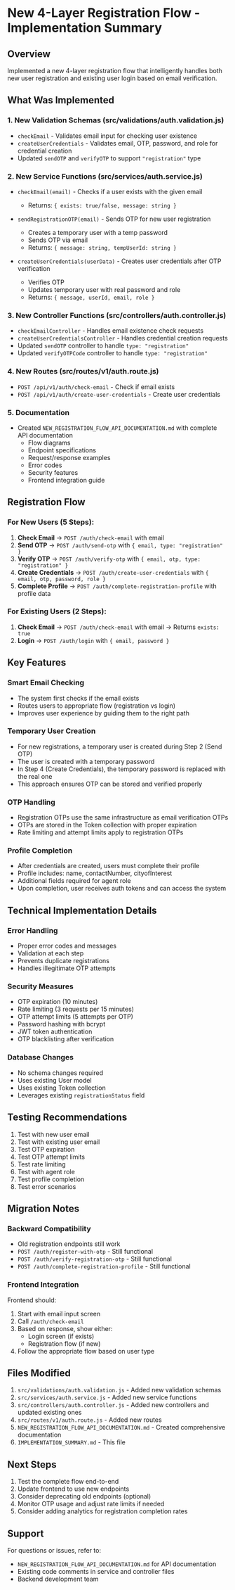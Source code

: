 # New 4-Layer Registration Flow - Implementation Summary

## Overview
Implemented a new 4-layer registration flow that intelligently handles both new user registration and existing user login based on email verification.

## What Was Implemented

### 1. New Validation Schemas (src/validations/auth.validation.js)
- `checkEmail` - Validates email input for checking user existence
- `createUserCredentials` - Validates email, OTP, password, and role for credential creation
- Updated `sendOTP` and `verifyOTP` to support `"registration"` type

### 2. New Service Functions (src/services/auth.service.js)
- `checkEmail(email)` - Checks if a user exists with the given email
  - Returns: `{ exists: true/false, message: string }`
  
- `sendRegistrationOTP(email)` - Sends OTP for new user registration
  - Creates a temporary user with a temp password
  - Sends OTP via email
  - Returns: `{ message: string, tempUserId: string }`
  
- `createUserCredentials(userData)` - Creates user credentials after OTP verification
  - Verifies OTP
  - Updates temporary user with real password and role
  - Returns: `{ message, userId, email, role }`

### 3. New Controller Functions (src/controllers/auth.controller.js)
- `checkEmailController` - Handles email existence check requests
- `createUserCredentialsController` - Handles credential creation requests
- Updated `sendOTP` controller to handle `type: "registration"`
- Updated `verifyOTPCode` controller to handle `type: "registration"`

### 4. New Routes (src/routes/v1/auth.route.js)
- `POST /api/v1/auth/check-email` - Check if email exists
- `POST /api/v1/auth/create-user-credentials` - Create user credentials

### 5. Documentation
- Created `NEW_REGISTRATION_FLOW_API_DOCUMENTATION.md` with complete API documentation
  - Flow diagrams
  - Endpoint specifications
  - Request/response examples
  - Error codes
  - Security features
  - Frontend integration guide

## Registration Flow

### For New Users (5 Steps):
1. **Check Email** → `POST /auth/check-email` with email
2. **Send OTP** → `POST /auth/send-otp` with `{ email, type: "registration" }`
3. **Verify OTP** → `POST /auth/verify-otp` with `{ email, otp, type: "registration" }`
4. **Create Credentials** → `POST /auth/create-user-credentials` with `{ email, otp, password, role }`
5. **Complete Profile** → `POST /auth/complete-registration-profile` with profile data

### For Existing Users (2 Steps):
1. **Check Email** → `POST /auth/check-email` with email → Returns `exists: true`
2. **Login** → `POST /auth/login` with `{ email, password }`

## Key Features

### Smart Email Checking
- The system first checks if the email exists
- Routes users to appropriate flow (registration vs login)
- Improves user experience by guiding them to the right path

### Temporary User Creation
- For new registrations, a temporary user is created during Step 2 (Send OTP)
- The user is created with a temporary password
- In Step 4 (Create Credentials), the temporary password is replaced with the real one
- This approach ensures OTP can be stored and verified properly

### OTP Handling
- Registration OTPs use the same infrastructure as email verification OTPs
- OTPs are stored in the Token collection with proper expiration
- Rate limiting and attempt limits apply to registration OTPs

### Profile Completion
- After credentials are created, users must complete their profile
- Profile includes: name, contactNumber, cityofInterest
- Additional fields required for agent role
- Upon completion, user receives auth tokens and can access the system

## Technical Implementation Details

### Error Handling
- Proper error codes and messages
- Validation at each step
- Prevents duplicate registrations
- Handles illegitimate OTP attempts

### Security Measures
- OTP expiration (10 minutes)
- Rate limiting (3 requests per 15 minutes)
- OTP attempt limits (5 attempts per OTP)
- Password hashing with bcrypt
- JWT token authentication
- OTP blacklisting after verification

### Database Changes
- No schema changes required
- Uses existing User model
- Uses existing Token collection
- Leverages existing `registrationStatus` field

## Testing Recommendations

1. Test with new user email
2. Test with existing user email
3. Test OTP expiration
4. Test OTP attempt limits
5. Test rate limiting
6. Test with agent role
7. Test profile completion
8. Test error scenarios

## Migration Notes

### Backward Compatibility
- Old registration endpoints still work
- `POST /auth/register-with-otp` - Still functional
- `POST /auth/verify-registration-otp` - Still functional
- `POST /auth/complete-registration-profile` - Still functional

### Frontend Integration
Frontend should:
1. Start with email input screen
2. Call `/auth/check-email`
3. Based on response, show either:
   - Login screen (if exists)
   - Registration flow (if new)
4. Follow the appropriate flow based on user type

## Files Modified

1. `src/validations/auth.validation.js` - Added new validation schemas
2. `src/services/auth.service.js` - Added new service functions
3. `src/controllers/auth.controller.js` - Added new controllers and updated existing ones
4. `src/routes/v1/auth.route.js` - Added new routes
5. `NEW_REGISTRATION_FLOW_API_DOCUMENTATION.md` - Created comprehensive documentation
6. `IMPLEMENTATION_SUMMARY.md` - This file

## Next Steps

1. Test the complete flow end-to-end
2. Update frontend to use new endpoints
3. Consider deprecating old endpoints (optional)
4. Monitor OTP usage and adjust rate limits if needed
5. Consider adding analytics for registration completion rates

## Support

For questions or issues, refer to:
- `NEW_REGISTRATION_FLOW_API_DOCUMENTATION.md` for API documentation
- Existing code comments in service and controller files
- Backend development team

